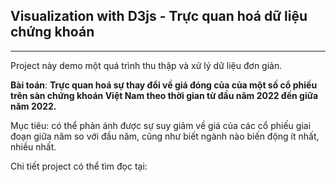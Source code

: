 ## Visualization with D3js - Trực quan hoá dữ liệu chứng khoán
---

Project này demo một quá trình thu thập và xử lý dữ liệu đơn giản.

**Bài toán**: **Trực quan hoá sự thay đổi về giá đóng của của một số cổ phiếu trên sàn chứng khoán Việt Nam theo thời gian từ đầu năm 2022 đến giữa năm 2022.**

Mục tiêu: có thể phản ánh được sự suy giảm về giá của các cổ phiếu giai đoạn giữa năm so với đầu năm, cũng như biết ngành nào biến động ít nhất, nhiều nhất.

Chi tiết project có thể tìm đọc tại: 